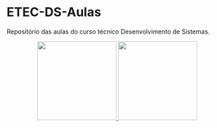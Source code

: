 # ETEC-DS-Aulas
Repositório das aulas do curso técnico Desenvolvimento de Sistemas.


<div align="center">
  <a href="https://github.com/Major2571">
  <img height="180em" src="https://github-readme-stats.vercel.app/api?username=Major2571&show_icons=true&theme=dracula&include_all_commits=true&count_private=true"/>
  <img height="180em" src="https://github-readme-stats.vercel.app/api/top-langs/?username=Major2571&layout=compact&langs_count=7&theme=dracula"/>
</div>
